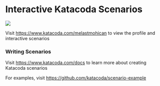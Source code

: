 # Interactive Katacoda Scenarios

[![](http://shields.katacoda.com/katacoda/melastmohican/count.svg)](https://www.katacoda.com/melastmohican "Get your profile on Katacoda.com")

Visit https://www.katacoda.com/melastmohican to view the profile and interactive scenarios

### Writing Scenarios
Visit https://www.katacoda.com/docs to learn more about creating Katacoda scenarios

For examples, visit https://github.com/katacoda/scenario-example

